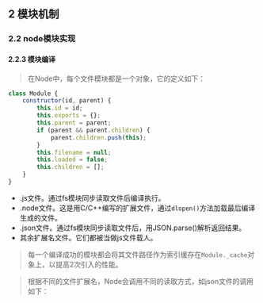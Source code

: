 ## 2 模块机制
### 2.2 node模块实现
#### 2.2.3 模块编译
> 在Node中，每个文件模块都是一个对象，它的定义如下：
```js
class Module {
    constructor(id, parent) {
        this.id = id;
        this.exports = {};
        this.parent = parent;
        if (parent && parent.children) {
            parent.children.push(this);
        }
        this.filename = null;
        this.loaded = false;
        this.children = [];
    }
}
```
+ .js文件。通过fs模块同步读取文件后编译执行。
+ .node文件。这是用C/C++编写的扩展文件，通过`dlopen()`方法加载最后编译生成的文件。
+ .json文件。通过fs模块同步读取文件后，用JSON.parse()解析返回结果。
+ 其余扩展名文件。它们都被当做js文件载人。

> 每一个编译成功的模块都会将其文件路径作为索引缓存在`Module._cache`对象上，以提高2次引入的性能。

>根据不同的文件扩展名，Node会调用不同的读取方式，如json文件的调用如下：
